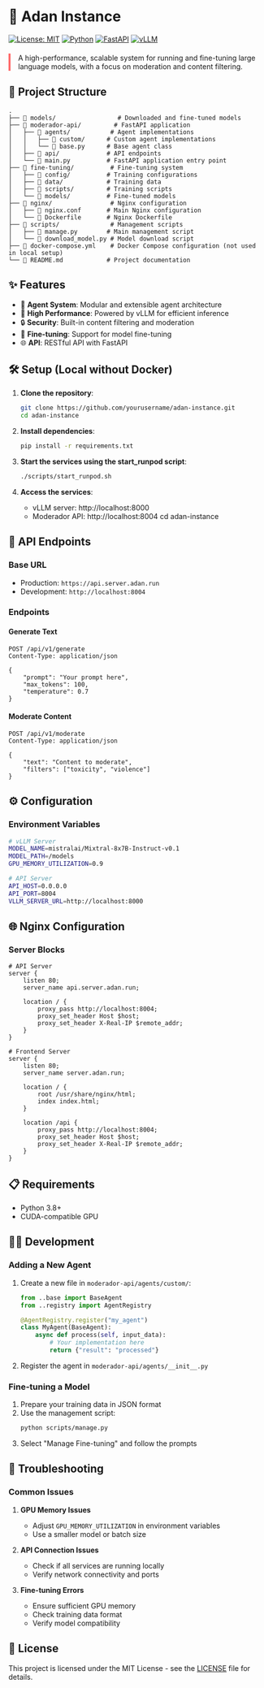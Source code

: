 # 🚀 Adan Instance

[![License: MIT](https://img.shields.io/badge/License-MIT-yellow.svg)](https://opensource.org/licenses/MIT)
[![Python](https://img.shields.io/badge/Python-3.8%2B-blue)](https://www.python.org/)
[![FastAPI](https://img.shields.io/badge/FastAPI-0.68%2B-green)](https://fastapi.tiangolo.com/)
[![vLLM](https://img.shields.io/badge/vLLM-0.2%2B-orange)](https://github.com/vllm-project/vllm)

<div style="border-left: 4px solid #FF6B6B; padding-left: 15px; margin: 20px 0;">
A high-performance, scalable system for running and fine-tuning large language models, with a focus on moderation and content filtering.
</div>

## 📁 Project Structure

```
.
├── 📂 models/                 # Downloaded and fine-tuned models
├── 📂 moderador-api/         # FastAPI application
│   ├── 📂 agents/           # Agent implementations
│   │   ├── 📂 custom/      # Custom agent implementations
│   │   └── 📄 base.py      # Base agent class
│   ├── 📂 api/             # API endpoints
│   └── 📄 main.py          # FastAPI application entry point
├── 📂 fine-tuning/          # Fine-tuning system
│   ├── 📂 config/          # Training configurations
│   ├── 📂 data/            # Training data
│   ├── 📂 scripts/         # Training scripts
│   └── 📂 models/          # Fine-tuned models
├── 📂 nginx/                # Nginx configuration
│   ├── 📄 nginx.conf       # Main Nginx configuration
│   └── 📄 Dockerfile       # Nginx Dockerfile
├── 📂 scripts/              # Management scripts
│   ├── 📄 manage.py        # Main management script
│   └── 📄 download_model.py # Model download script
├── 📄 docker-compose.yml    # Docker Compose configuration (not used in local setup)
└── 📄 README.md            # Project documentation
```

## ✨ Features

- 🤖 **Agent System**: Modular and extensible agent architecture
- 🚀 **High Performance**: Powered by vLLM for efficient inference
- 🔒 **Security**: Built-in content filtering and moderation
- 🎯 **Fine-tuning**: Support for model fine-tuning
- 🌐 **API**: RESTful API with FastAPI

## 🛠️ Setup (Local without Docker)

1. **Clone the repository**:
   ```bash
   git clone https://github.com/yourusername/adan-instance.git
   cd adan-instance
   ```

2. **Install dependencies**:
   ```bash
   pip install -r requirements.txt
   ```

3. **Start the services using the start_runpod script**:
   ```bash
   ./scripts/start_runpod.sh
   ```

4. **Access the services**:
   - vLLM server: http://localhost:8000
   - Moderador API: http://localhost:8004
   cd adan-instance

## 📡 API Endpoints

### Base URL
- Production: `https://api.server.adan.run`
- Development: `http://localhost:8004`

### Endpoints

#### Generate Text
```http
POST /api/v1/generate
Content-Type: application/json

{
    "prompt": "Your prompt here",
    "max_tokens": 100,
    "temperature": 0.7
}
```

#### Moderate Content
```http
POST /api/v1/moderate
Content-Type: application/json

{
    "text": "Content to moderate",
    "filters": ["toxicity", "violence"]
}
```

## ⚙️ Configuration

### Environment Variables

```bash
# vLLM Server
MODEL_NAME=mistralai/Mixtral-8x7B-Instruct-v0.1
MODEL_PATH=/models
GPU_MEMORY_UTILIZATION=0.9

# API Server
API_HOST=0.0.0.0
API_PORT=8004
VLLM_SERVER_URL=http://localhost:8000
```

## 🌐 Nginx Configuration

### Server Blocks

```nginx
# API Server
server {
    listen 80;
    server_name api.server.adan.run;
    
    location / {
        proxy_pass http://localhost:8004;
        proxy_set_header Host $host;
        proxy_set_header X-Real-IP $remote_addr;
    }
}

# Frontend Server
server {
    listen 80;
    server_name server.adan.run;
    
    location / {
        root /usr/share/nginx/html;
        index index.html;
    }
    
    location /api {
        proxy_pass http://localhost:8004;
        proxy_set_header Host $host;
        proxy_set_header X-Real-IP $remote_addr;
    }
}
```

## 📋 Requirements

- Python 3.8+
- CUDA-compatible GPU

## 👨‍💻 Development

### Adding a New Agent

1. Create a new file in `moderador-api/agents/custom/`:
   ```python
   from ..base import BaseAgent
   from ..registry import AgentRegistry

   @AgentRegistry.register("my_agent")
   class MyAgent(BaseAgent):
       async def process(self, input_data):
           # Your implementation here
           return {"result": "processed"}
   ```

2. Register the agent in `moderador-api/agents/__init__.py`

### Fine-tuning a Model

1. Prepare your training data in JSON format
2. Use the management script:
   ```bash
   python scripts/manage.py
   ```
3. Select "Manage Fine-tuning" and follow the prompts

## 🔧 Troubleshooting

### Common Issues

1. **GPU Memory Issues**
   - Adjust `GPU_MEMORY_UTILIZATION` in environment variables
   - Use a smaller model or batch size

2. **API Connection Issues**
   - Check if all services are running locally
   - Verify network connectivity and ports

3. **Fine-tuning Errors**
   - Ensure sufficient GPU memory
   - Check training data format
   - Verify model compatibility

## 📄 License

This project is licensed under the MIT License - see the [LICENSE](LICENSE) file for details.
